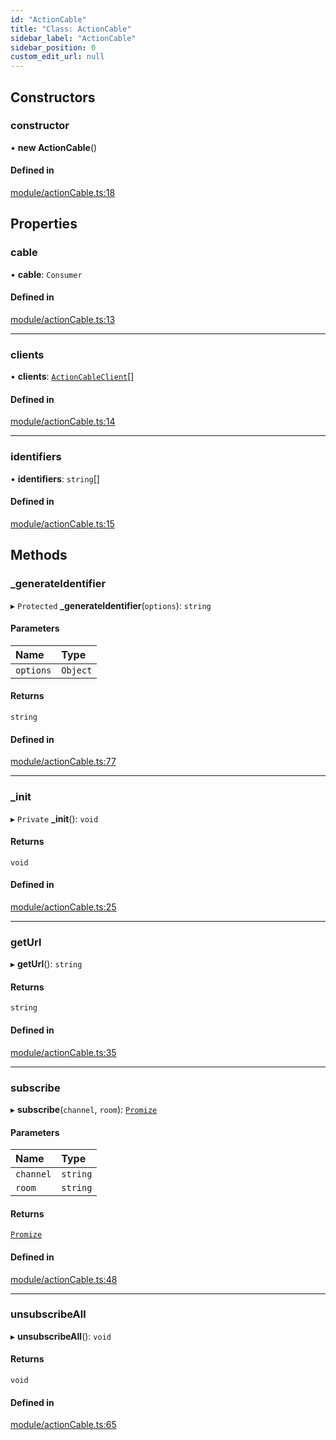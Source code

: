 ```yaml
---
id: "ActionCable"
title: "Class: ActionCable"
sidebar_label: "ActionCable"
sidebar_position: 0
custom_edit_url: null
---
```


## Constructors

### constructor

• **new ActionCable**()

#### Defined in

[module/actionCable.ts:18](https://github.com/siposdani87/sui-js/blob/78d3494/src/module/actionCable.ts#L18)

## Properties

### cable

• **cable**: `Consumer`

#### Defined in

[module/actionCable.ts:13](https://github.com/siposdani87/sui-js/blob/78d3494/src/module/actionCable.ts#L13)

___

### clients

• **clients**: [`ActionCableClient`](ActionCableClient.md)[]

#### Defined in

[module/actionCable.ts:14](https://github.com/siposdani87/sui-js/blob/78d3494/src/module/actionCable.ts#L14)

___

### identifiers

• **identifiers**: `string`[]

#### Defined in

[module/actionCable.ts:15](https://github.com/siposdani87/sui-js/blob/78d3494/src/module/actionCable.ts#L15)

## Methods

### \_generateIdentifier

▸ `Protected` **_generateIdentifier**(`options`): `string`

#### Parameters

| Name | Type |
| :------ | :------ |
| `options` | `Object` |

#### Returns

`string`

#### Defined in

[module/actionCable.ts:77](https://github.com/siposdani87/sui-js/blob/78d3494/src/module/actionCable.ts#L77)

___

### \_init

▸ `Private` **_init**(): `void`

#### Returns

`void`

#### Defined in

[module/actionCable.ts:25](https://github.com/siposdani87/sui-js/blob/78d3494/src/module/actionCable.ts#L25)

___

### getUrl

▸ **getUrl**(): `string`

#### Returns

`string`

#### Defined in

[module/actionCable.ts:35](https://github.com/siposdani87/sui-js/blob/78d3494/src/module/actionCable.ts#L35)

___

### subscribe

▸ **subscribe**(`channel`, `room`): [`Promize`](Promize.md)

#### Parameters

| Name | Type |
| :------ | :------ |
| `channel` | `string` |
| `room` | `string` |

#### Returns

[`Promize`](Promize.md)

#### Defined in

[module/actionCable.ts:48](https://github.com/siposdani87/sui-js/blob/78d3494/src/module/actionCable.ts#L48)

___

### unsubscribeAll

▸ **unsubscribeAll**(): `void`

#### Returns

`void`

#### Defined in

[module/actionCable.ts:65](https://github.com/siposdani87/sui-js/blob/78d3494/src/module/actionCable.ts#L65)
